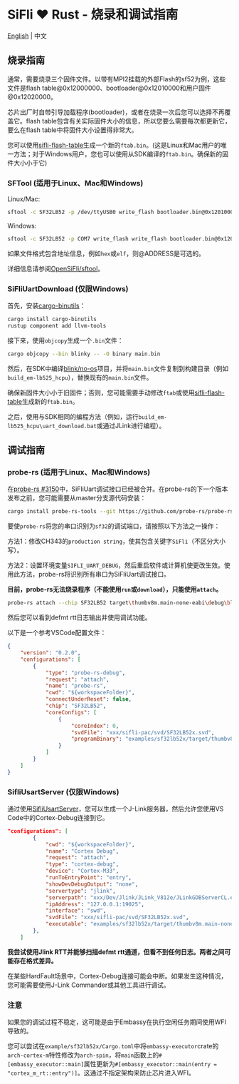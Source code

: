 # SiFli ❤️ Rust - 烧录和调试指南

[English](flash_and_debug.md) | 中文

## 烧录指南

通常，需要烧录三个固件文件。以带有MPI2挂载的外部Flash的sf52为例，这些文件是flash table@0x12000000、bootloader@0x12010000和用户固件@0x12020000。

芯片出厂时自带引导加载程序(bootloader)，或者在烧录一次后您可以选择不再覆盖它。flash table包含有关实际固件大小的信息，所以您要么需要每次都更新它，要么在flash table中将固件大小设置得非常大。

您可以使用[sifli-flash-table](../sifli-flash-table/README.md)生成一个新的`ftab.bin`。(这是Linux和Mac用户的唯一方法；对于Windows用户，您也可以使用从SDK编译的`ftab.bin`。确保新的固件大小小于它)

### SFTool (适用于Linux、Mac和Windows)

Linux/Mac:

```bash
sftool -c SF32LB52 -p /dev/ttyUSB0 write_flash bootloader.bin@0x12010000 app.bin@0x12020000 ftab.bin@0x12000000
```

Windows:

```bash
sftool -c SF32LB52 -p COM7 write_flash write_flash bootloader.bin@0x12010000 app.bin@0x12020000 ftab.bin@0x12000000
```

如果文件格式包含地址信息，例如`hex`或`elf`，则@ADDRESS是可选的。

详细信息请参阅[OpenSiFli/sftool](https://github.com/OpenSiFli/sftool)。

### SiFliUartDownload (仅限Windows)

首先，安装[cargo-binutils](https://github.com/rust-embedded/cargo-binutils)：

```bash
cargo install cargo-binutils
rustup component add llvm-tools
```

接下来，使用`objcopy`生成一个`.bin`文件：

```bash
cargo objcopy --bin blinky -- -O binary main.bin
```

然后，在SDK中编译[blink/no-os](https://github.com/OpenSiFli/SiFli-SDK/tree/main/example/get-started/blink/no-os)项目，并将`main.bin`文件复制到构建目录（例如`build_em-lb525_hcpu`），替换现有的`main.bin`文件。

确保新固件大小小于旧固件；否则，您可能需要手动修改`ftab`或使用[sifli-flash-table](../sifli-flash-table/README.md)生成新的`ftab.bin`。

之后，使用与SDK相同的编程方法（例如，运行`build_em-lb525_hcpu\uart_download.bat`或通过JLink进行编程）。

## 调试指南

### probe-rs (适用于Linux、Mac和Windows)

在[probe-rs #3150](https://github.com/probe-rs/probe-rs/pull/3150)中，SiFliUart调试接口已经被合并。在probe-rs的下一个版本发布之前，您可能需要从master分支源代码安装：

```bash
cargo install probe-rs-tools --git https://github.com/probe-rs/probe-rs --branch master --force
```

要使`probe-rs`将您的串口识别为`sf32`的调试端口，请按照以下方法之一操作：

方法1：修改CH343的`production string`，使其包含关键字`SiFli`（不区分大小写）。

方法2：设置环境变量`SIFLI_UART_DEBUG`，然后重启软件或计算机使更改生效。使用此方法，probe-rs将识别所有串口为SiFliUart调试接口。

**目前，probe-rs无法烧录程序（不能使用`run`或`download`），只能使用`attach`。**

```bash
probe-rs attach --chip SF32LB52 target\thumbv8m.main-none-eabi\debug\blinky
```

然后您可以看到defmt rtt日志输出并使用调试功能。

以下是一个参考VSCode配置文件：

```json
{
    "version": "0.2.0",
    "configurations": [
        {
            "type": "probe-rs-debug",
            "request": "attach",
            "name": "probe-rs",
            "cwd": "${workspaceFolder}",
            "connectUnderReset": false,
            "chip": "SF32LB52",
            "coreConfigs": [
                {
                    "coreIndex": 0,
                    "svdFile": "xxx/sifli-pac/svd/SF32LB52x.svd",
                    "programBinary": "examples/sf32lb52x/target/thumbv8m.main-none-eabi/debug/blinky"
                }
            ]
        }
    ]
}
```

### SifliUsartServer (仅限Windows)

通过使用[SifliUsartServer](https://github.com/OpenSiFli/SiFli-SDK/tree/main/tools/SifliUsartServer)，您可以生成一个J-Link服务器，然后允许您使用VS Code中的Cortex-Debug连接到它。

```json
"configurations": [
        {
            "cwd": "${workspaceFolder}",
            "name": "Cortex Debug",
            "request": "attach",
            "type": "cortex-debug",
            "device": "Cortex-M33",
            "runToEntryPoint": "entry",
            "showDevDebugOutput": "none",
            "servertype": "jlink",
            "serverpath": "xxx/Dev/Jlink/JLink_V812e/JLinkGDBServerCL.exe",
            "ipAddress": "127.0.0.1:19025",
            "interface": "swd",
            "svdFile": "xxx/sifli-pac/svd/SF32LB52x.svd",
            "executable": "examples/sf32lb52x/target/thumbv8m.main-none-eabi/debug/blinky"
        },
    ]
```

**我尝试使用Jlink RTT并能够扫描defmt rtt通道，但看不到任何日志。两者之间可能存在格式差异。**

在某些HardFault场景中，Cortex-Debug连接可能会中断。如果发生这种情况，您可能需要使用J-Link Commander或其他工具进行调试。

### 注意

如果您的调试过程不稳定，这可能是由于Embassy在执行空闲任务期间使用WFI导致的。

您可以尝试在`example/sf32lb52x/Cargo.toml`中将`embassy-executor`crate的`arch-cortex-m`特性修改为`arch-spin`，将`main`函数上的`#[embassy_executor::main]`属性更新为`#[embassy_executor::main(entry = "cortex_m_rt::entry")]`。这通过不指定架构来防止芯片进入WFI。